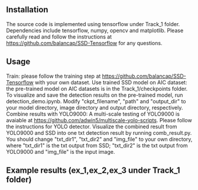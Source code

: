 ## Installation 
The source code is implemented using tensorflow under Track_1 folder. Dependencies include tensorflow, numpy, opencv and matplotlib. Please carefully read and follow the instructions at https://github.com/balancap/SSD-Tensorflow for any questions.

## Usage
Train: please follow the training step at https://github.com/balancap/SSD-Tensorflow with your own dataset.
Use trained SSD model on AIC dataset: the pre-trained model on AIC datasets is in the Track_1/checkpoints folder. To visualize and save the detection results on the pre-trained model, run detection_demo.ipynb. Modify "ckpt_filename", "path" and "output_dir" to your model directory, image directory and output directory, respectively.
Combine results with YOLO9000: A multi-scale testing of YOLO9000 is avaiable at https://github.com/adwin5/multiscale-yolo-scripts. Please follow the instructions for YOLO detector. Visualize the combined result from YOLO9000 and SSD into one txt detection result by running comb_result.py. You should change "txt_dir1", "txt_dir2" and "img_file" to your own directory, where "txt_dir1" is the txt output from SSD; "txt_dir2" is the txt output from YOLO9000 and "img_file" is the input image.

## Example results (ex_1,ex_2,ex_3 under Track_1 folder)

